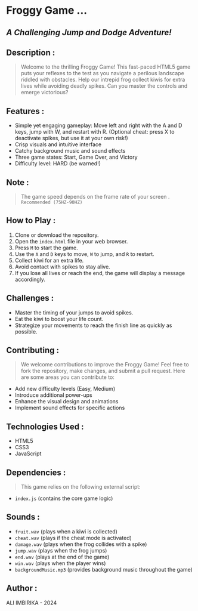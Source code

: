 # Froggy Game ...
## _A Challenging Jump and Dodge Adventure!_

## Description :
> Welcome to the thrilling Froggy Game! This fast-paced HTML5 game puts your reflexes to the test as you navigate a perilous landscape riddled with obstacles. Help our intrepid frog collect kiwis for extra lives while avoiding deadly spikes. Can you master the controls and emerge victorious?


## Features :
- Simple yet engaging gameplay: Move left and right with the A and D keys, jump with W, and restart with R. (Optional cheat: press X to deactivate spikes, but use it at your own risk!)
- Crisp visuals and intuitive interface
- Catchy background music and sound effects
- Three game states: Start, Game Over, and Victory
- Difficulty level: HARD (be warned!)

## Note :
> The game speed depends on the frame rate of your screen . `Recommended (75HZ-90HZ)`

## How to Play :
1. Clone or download the repository.
2. Open the `index.html` file in your web browser.
3. Press `M` to start the game.
4. Use the `A` and `D` keys to move, `W` to jump, and `R` to restart.
5. Collect kiwi for an extra life.
6. Avoid contact with spikes to stay alive.
7. If you lose all lives or reach the end, the game will display a message accordingly.

## Challenges :
 - Master the timing of your jumps to avoid spikes.
 - Eat the kiwi to boost your life count.
 - Strategize your movements to reach the finish line as quickly as possible.

## Contributing :

>We welcome contributions to improve the Froggy Game! Feel free to fork the repository, make changes, and submit a pull request. Here are some areas you can contribute to:
 - Add new difficulty levels (Easy, Medium)
 - Introduce additional power-ups
 - Enhance the visual design and animations
 - Implement sound effects for specific actions

## Technologies Used :
 - HTML5
 - CSS3
 - JavaScript

## Dependencies :
> This game relies on the following external script:

 - `index.js` (contains the core game logic)

## Sounds :

 - `fruit.wav` (plays when a kiwi is collected)
 - `cheat.wav` (plays if the cheat mode is activated)
 - `damage.wav` (plays when the frog collides with a spike)
 - `jump.wav` (plays when the frog jumps)
 - `end.wav` (plays at the end of the game)
 - `win.wav` (plays when the player wins)
 - `backgroundMusic.mp3` (provides background music throughout the game)

## Author :
ALI IMBIRIKA - 2024


